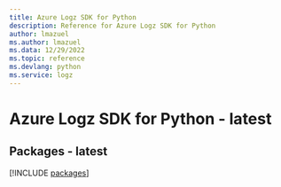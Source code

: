 ```yaml
---
title: Azure Logz SDK for Python
description: Reference for Azure Logz SDK for Python
author: lmazuel
ms.author: lmazuel
ms.data: 12/29/2022
ms.topic: reference
ms.devlang: python
ms.service: logz
---
```

# Azure Logz SDK for Python - latest
## Packages - latest
[!INCLUDE [packages](logz-index.md)]